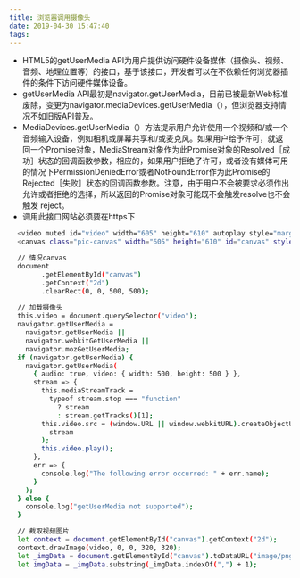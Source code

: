 ```yaml
---
title: 浏览器调用摄像头
date: 2019-04-30 15:47:40
tags:
---
```

* HTML5的getUserMedia API为用户提供访问硬件设备媒体（摄像头、视频、音频、地理位置等）的接口，基于该接口，开发者可以在不依赖任何浏览器插件的条件下访问硬件媒体设备。    
* getUserMedia API最初是navigator.getUserMedia，目前已被最新Web标准废除，变更为navigator.mediaDevices.getUserMedia（），但浏览器支持情况不如旧版API普及。 
* MediaDevices.getUserMedia（）方法提示用户允许使用一个视频和/或一个音频输入设备，例如相机或屏幕共享和/或麦克风。如果用户给予许可，就返回一个Promise对象，MediaStream对象作为此Promise对象的Resolved［成功］状态的回调函数参数，相应的，如果用户拒绝了许可，或者没有媒体可用的情况下PermissionDeniedError或者NotFoundError作为此Promise的Rejected［失败］状态的回调函数参数。注意，由于用户不会被要求必须作出允许或者拒绝的选择，所以返回的Promise对象可能既不会触发resolve也不会触发 reject。
* 调用此接口网站必须要在https下

<!--more-->

```bash
  <video muted id="video" width="605" height="610" autoplay style="margin-top: 20px;margin-left:21px;"></video>
  <canvas class="pic-canvas" width="605" height="610" id="canvas" style="margin-top: 200px;"></canvas>

  // 情况canvas
  document
        .getElementById("canvas")
        .getContext("2d")
        .clearRect(0, 0, 500, 500);
  
  // 加载摄像头
  this.video = document.querySelector("video");
  navigator.getUserMedia =
    navigator.getUserMedia ||
    navigator.webkitGetUserMedia ||
    navigator.mozGetUserMedia;
  if (navigator.getUserMedia) {
    navigator.getUserMedia(
      { audio: true, video: { width: 500, height: 500 } },
      stream => {
        this.mediaStreamTrack =
          typeof stream.stop === "function"
            ? stream
            : stream.getTracks()[1];
        this.video.src = (window.URL || window.webkitURL).createObjectURL(
          stream
        );
        this.video.play();
      },
      err => {
        console.log("The following error occurred: " + err.name);
      }
    );
  } else {
    console.log("getUserMedia not supported");
  }

  // 截取视频图片
  let context = document.getElementById("canvas").getContext("2d");
  context.drawImage(video, 0, 0, 320, 320);
  let _imgData = document.getElementById("canvas").toDataURL("image/png");
  let imgData = _imgData.substring(_imgData.indexOf(",") + 1);
```